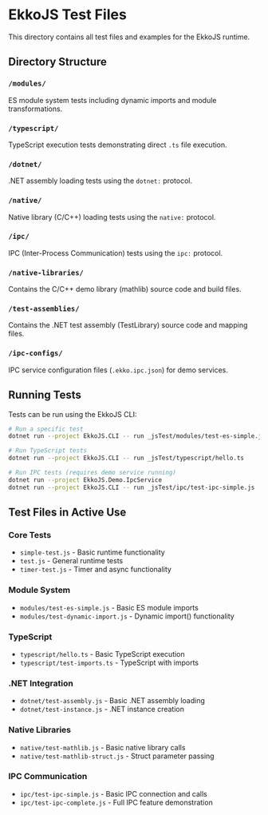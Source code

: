 # EkkoJS Test Files

This directory contains all test files and examples for the EkkoJS runtime.

## Directory Structure

### `/modules/`
ES module system tests including dynamic imports and module transformations.

### `/typescript/`
TypeScript execution tests demonstrating direct `.ts` file execution.

### `/dotnet/`
.NET assembly loading tests using the `dotnet:` protocol.

### `/native/`
Native library (C/C++) loading tests using the `native:` protocol.

### `/ipc/`
IPC (Inter-Process Communication) tests using the `ipc:` protocol.

### `/native-libraries/`
Contains the C/C++ demo library (mathlib) source code and build files.

### `/test-assemblies/`
Contains the .NET test assembly (TestLibrary) source code and mapping files.

### `/ipc-configs/`
IPC service configuration files (`.ekko.ipc.json`) for demo services.

## Running Tests

Tests can be run using the EkkoJS CLI:

```bash
# Run a specific test
dotnet run --project EkkoJS.CLI -- run _jsTest/modules/test-es-simple.js

# Run TypeScript tests
dotnet run --project EkkoJS.CLI -- run _jsTest/typescript/hello.ts

# Run IPC tests (requires demo service running)
dotnet run --project EkkoJS.Demo.IpcService
dotnet run --project EkkoJS.CLI -- run _jsTest/ipc/test-ipc-simple.js
```

## Test Files in Active Use

### Core Tests
- `simple-test.js` - Basic runtime functionality
- `test.js` - General runtime tests
- `timer-test.js` - Timer and async functionality

### Module System
- `modules/test-es-simple.js` - Basic ES module imports
- `modules/test-dynamic-import.js` - Dynamic import() functionality

### TypeScript
- `typescript/hello.ts` - Basic TypeScript execution
- `typescript/test-imports.ts` - TypeScript with imports

### .NET Integration
- `dotnet/test-assembly.js` - Basic .NET assembly loading
- `dotnet/test-instance.js` - .NET instance creation

### Native Libraries
- `native/test-mathlib.js` - Basic native library calls
- `native/test-mathlib-struct.js` - Struct parameter passing

### IPC Communication
- `ipc/test-ipc-simple.js` - Basic IPC connection and calls
- `ipc/test-ipc-complete.js` - Full IPC feature demonstration